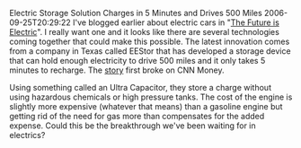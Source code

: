 Electric Storage Solution Charges in 5 Minutes and Drives 500 Miles
2006-09-25T20:29:22
I've blogged earlier about electric cars in "[The Future is Electric](/blog?bloget_mode=view&bloget_item=18dd72fd-0854-41c0-a603-7d2379421129)". I really want one and it looks like there are several technologies coming together that could make this possible. The latest innovation comes from a company in Texas called EEStor that has developed a storage device that can hold enough electricity to drive 500 miles and it only takes 5 minutes to recharge. The [story](http://money.cnn.com/2006/09/15/technology/disruptors_eestor.biz2/index.htm) first broke on CNN Money.

Using something called an Ultra Capacitor, they store a charge without using hazardous chemicals or high pressure tanks. The cost of the engine is slightly more expensive (whatever that means) than a gasoline engine but getting rid of the need for gas more than compensates for the added expense. Could this be the breakthrough we've been waiting for in electrics?
